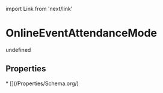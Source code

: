 import Link from 'next/link'
# OnlineEventAttendanceMode

undefined

## Properties

<Grid>
* [](/Properties/Schema.org/)

</Grid>

